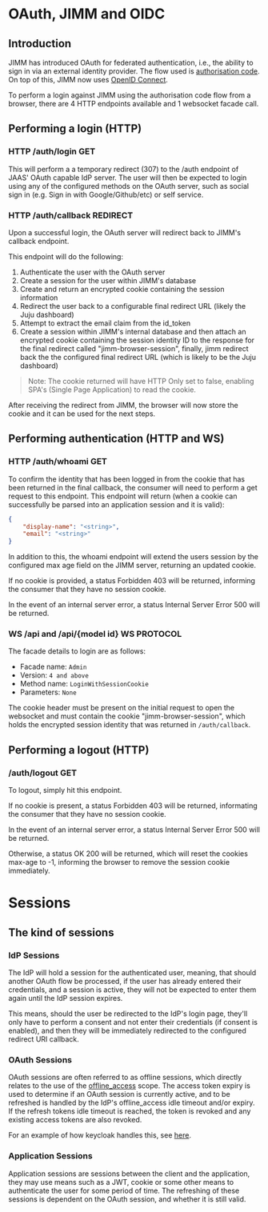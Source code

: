 # OAuth, JIMM and OIDC


## Introduction
JIMM has introduced OAuth for federated authentication, i.e., the ability to sign in via an external identity provider. The flow used is [authorisation code](https://auth0.com/docs/get-started/authentication-and-authorization-flow/authorization-code-flow). On top of this, JIMM now uses [OpenID Connect](https://www.microsoft.com/en-us/security/business/security-101/what-is-openid-connect-oidc#:~:text=and%20use%20cases-,OpenID%20Connect%20(OIDC)%20defined,in%20to%20access%20digital%20services.).

To perform a login against JIMM using the authorisation code flow from a browser, there are 4 HTTP endpoints available and 1 websocket facade call. 

## Performing a login (HTTP)
### HTTP /auth/login GET
This will perform a a temporary redirect (307) to the /auth endpoint of JAAS' OAuth capable IdP server. The user will then be expected to login using any of the configured methods on the OAuth server, such as social sign in (e.g. Sign in with Google/Github/etc) or self service.

### HTTP /auth/callback REDIRECT
Upon a successful login, the OAuth server will redirect back to JIMM's callback endpoint.

This endpoint will do the following:
1. Authenticate the user with the OAuth server
2. Create a session for the user within JIMM's database
3. Create and return an encrypted cookie containing the session information
4. Redirect the user back to a configurable final redirect URL (likely the Juju dashboard)
5. Attempt to extract the email claim from the id_token
6. Create a session within JIMM's internal database and then attach an encrypted cookie containing the session identity ID to the response for the final redirect called "jimm-browser-session", finally, jimm redirect back the the configured final redirect URL (which is likely to be the Juju dashboard)

> Note: The cookie returned will have HTTP Only set to false, enabling SPA's (Single Page Application) to read the cookie.

After receiving the redirect from JIMM, the browser will now store the cookie and it can be used for the next steps. 

## Performing authentication (HTTP and WS)
### HTTP /auth/whoami GET
To confirm the identity that has been logged in from the cookie that has been returned in the final callback, the consumer will need to perform a get request to this endpoint. This endpoint will return (when a cookie can successfully be parsed into an application session and it is valid):
```json
{
    "display-name": "<string>",
	"email": "<string>"
}
```

In addition to this, the whoami endpoint will extend the users session by the configured max age field on the JIMM server, returning an updated cookie.

If no cookie is provided, a status Forbidden 403 will be returned, informing the consumer that they have no session cookie.

In the event of an internal server error, a status Internal Server Error 500 will be returned.

### WS /api and /api/{model id} WS PROTOCOL
The facade details to login are as follows:
- Facade name: `Admin`
- Version: `4 and above`
- Method name: `LoginWithSessionCookie`
- Parameters: `None`

The cookie header must be present on the initial request to open the websocket and must contain the cookie "jimm-browser-session", which holds the encrypted session identity that was returned in `/auth/callback`.

## Performing a logout (HTTP)
### /auth/logout GET
To logout, simply hit this endpoint. 

If no cookie is present, a status Forbidden 403 will be returned, informating the consumer that they have no session cookie.

In the event of an internal server error, a status Internal Server Error 500 will be returned.

Otherwise, a status OK 200 will be returned, which will reset the cookies max-age to -1, informing the browser to remove the session cookie immediately.

# Sessions
## The kind of sessions

### IdP Sessions
The IdP will hold a session for the authenticated user, meaning, that should another OAuth
flow be processed, if the user has already entered their credentials, and a session is active, they will not be expected to enter them again until the IdP session expires.

This means, should the user be redirected to the IdP's login page, they'll only have to perform a consent and not enter their credentials (if consent is enabled), and then they will be immediately redirected to the configured redirect URI callback.

### OAuth Sessions
OAuth sessions are often referred to as offline sessions, which directly relates to the use
of the [offline_access](https://openid.net/specs/openid-connect-core-1_0.html#OfflineAccess) scope. The access token expiry is used to determine if an OAuth session is currently active, and to be refreshed is handled by the IdP's offline_access idle timeout and/or expiry. If the refresh tokens idle timeout is reached, the token is revoked and any existing access tokens are also revoked.

For an example of how keycloak handles this, see [here](https://wjw465150.gitbooks.io/keycloak-documentation/content/server_admin/topics/sessions/offline.html). 

### Application Sessions
Application sessions are sessions between the client and the application, they may use means such as a JWT, cookie or some other means to authenticate the user for some period of time. The refreshing of these sessions is dependent on the OAuth session, and whether it is still valid.

